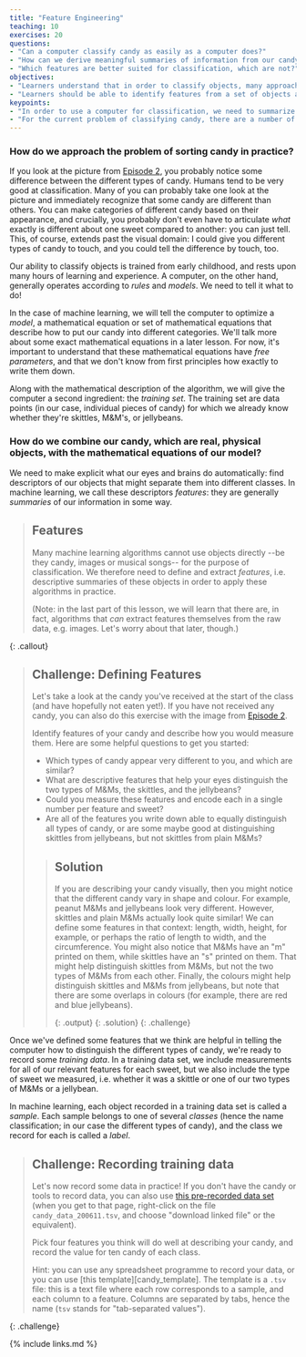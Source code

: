 ```yaml
---
title: "Feature Engineering"
teaching: 10
exercises: 20
questions:
- "Can a computer classify candy as easily as a computer does?"
- "How can we derive meaningful summaries of information from our candy to use in classification?"
- "Which features are better suited for classification, which are not?"
objectives:
- "Learners understand that in order to classify objects, many approaches require well-structured information."
- "Learners should be able to identify features from a set of objects and quantify these features."
keypoints:
- "In order to use a computer for classification, we need to summarize the information our eyes see into a few meaningful numbers that the computer can parse."
- "For the current problem of classifying candy, there are a number of features related to the appearance that may be useful."
---
```


### How do we approach the problem of sorting candy in practice? 

If you look at the picture from [Episode 2][ep2], you probably notice some difference between the different types of candy. Humans tend to be very good at classification. Many of you can probably take one look at the picture and immediately recognize that some candy are different than others. You can make categories of different candy based on their appearance, and crucially, you probably don't even have to articulate *what* exactly is different about one sweet compared to another: you can just tell. This, of course, extends past the visual domain: I could give you different types of candy to touch, and you could tell the difference by touch, too.

Our ability to classify objects is trained from early childhood, and rests upon many hours of learning and experience. 
A computer, on the other hand, generally operates according to *rules* and *models*. We need to tell it what to do!

In the case of machine learning, we will tell the computer to optimize a *model*, a mathematical equation or set of mathematical equations that describe how to put our candy into different categories. We'll talk more about some exact mathematical equations in a later lesson. For now, it's important to understand that these mathematical equations have *free parameters*, and that we don't know from first principles how exactly to write them down. 

Along with the mathematical description of the algorithm, we will give the 
computer a second ingredient: the _training set_. The training set are data points (in our case, individual pieces of candy) for which we already know whether they're skittles, M&M's, or jellybeans.

### How do we combine our candy, which are real, physical objects, with the mathematical equations of our model?

We need to make explicit what our eyes and brains do automatically: find descriptors of our objects that might separate them 
into different classes. In machine learning, we call these descriptors *features*: they are generally _summaries_ of our information 
in some way. 

> ## Features
>
> Many machine learning algorithms cannot use objects directly --be they candy, images or musical songs-- for the 
> purpose of classification. We therefore need to define and extract *features*, i.e. descriptive summaries of these objects 
> in order to apply these algorithms in practice.  
>
> (Note: in the last part of this lesson, we will learn that there are, in fact, algorithms that _can_ extract features 
> themselves from the raw data, e.g. images. Let's worry about that later, though.)
>  
{: .callout}

> ## Challenge: Defining Features
>
> Let's take a look at the candy you've received at the start of the class (and have hopefully not eaten yet!).
> If you have not received any candy, you can also do this exercise with the image from [Episode 2][ep2]. 
>
> Identify features of your candy and describe how you would measure them. Here are some helpful questions to get you started:
>
> * Which types of candy appear very different to you, and which are similar? 
> * What are descriptive features that help your eyes distinguish the two types of M&Ms, the skittles, and the jellybeans?
> * Could you measure these features and encode each in a single number per feature and sweet? 
> * Are all of the features you write 
> down able to equally distinguish all types of candy, or are some maybe good at distinguishing skittles from jellybeans, 
> but not skittles from plain M&Ms? 
>
> > ## Solution
> > 
> > If you are describing your candy visually, then you might notice that the different candy vary in shape and 
> > colour. For example, peanut M&Ms and jellybeans look very different. However, skittles and plain M&Ms actually look 
> > quite similar! We can define some features in that context: length, width, height, for example, or perhaps the ratio of 
> > length to width, and the circumference. You might also notice that M&Ms have an "m" printed on them, while skittles 
> > have an "s" printed on them. That might help distinguish skittles from M&Ms, but not the two types of M&Ms from each 
> > other. Finally, the colours might help distinguish skittles and M&Ms from jellybeans, but note that there are some 
> > overlaps in colours (for example, there are red and blue jellybeans).   
> > 
> > {: .output}
> {: .solution}
{: .challenge}

Once we've defined some features that we think are helpful in telling the computer how to distinguish the different 
types of candy, we're ready to record some _training data_. In a training data set, we include measurements for 
all of our relevant features for each sweet, but we also include the type of sweet we measured, i.e. whether it was a 
skittle or one of our two types of M&Ms or a jellybean. 

In machine learning, each object recorded in a training data set is called a *sample*. Each sample belongs to one of 
several *classes* (hence the name classification; in our case the different types of candy), and the class we record 
for each is called a *label*.   

> ## Challenge: Recording training data
> 
> Let's now record some data in practice! If you don't have the candy or tools to record data, you can also 
> use [this pre-recorded data set][candy_data] (when you get to that page, right-click on the file `candy_data_200611.tsv`, 
> and choose "download linked file" or the equivalent).
>
> Pick four features you think will do well at describing your candy, and record the value for ten candy of 
> each class. 
>
> Hint: you can use any spreadsheet programme to record your data, or you can use [this template][candy_template]. 
> The template is a `.tsv` file: this is a text file where each row corresponds to a sample, and each column 
> to a feature. Columns are separated by tabs, hence the name (`tsv` stands for "tab-separated values").
>
{: .challenge}


[ep2]: https://ecml2020-teaching-candy.github.io/machine-learning-with-candy/02-ProblemSetUp/index.html
[candy_data]: https://github.com/ecml2020-teaching-candy/machine-learning-with-candy/tree/gh-pages/data
[candy_tempate]: https://github.com/ecml2020-teaching-candy/machine-learning-with-candy/tree/gh-pages/files

{% include links.md %}
